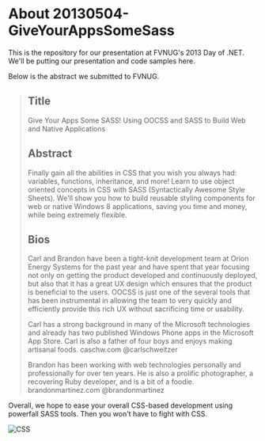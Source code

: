 # About 20130504-GiveYourAppsSomeSass

This is the repository for our presentation at FVNUG's 2013 Day of .NET. We'll be putting our presentation and code samples here.

Below is the abstract we submitted to FVNUG.

> ## Title
> 
> Give Your Apps Some SASS! Using OOCSS and SASS to Build Web and Native Applications
> 
> ## Abstract
> 
> Finally gain all the abilities in CSS that you wish you always had: variables, functions, inheritance, and more! Learn to use object oriented concepts in CSS with SASS (Syntactically Awesome Style Sheets). We'll show you how to build reusable styling components for web or native Windows 8 applications, saving you time and money, while being extremely flexible.
> 
> ## Bios
> 
> Carl and Brandon have been a tight-knit development team at Orion Energy Systems for the past year and have spent that year focusing not only on getting the product developed and continuously deployed, but also that it has a great UX design which ensures that the product is beneficial to the users.  OOCSS is just one of the several tools that has been instrumental in allowing the team to very quickly and efficiently provide this rich UX without sacrificing time or usability.
> 
> Carl has a strong background in many of the Microsoft technologies and already has two published Windows Phone apps in the Microsoft App Store.  Carl is also a father of four boys and enjoys making artisanal foods. caschw.com @carlschweitzer
> 
> Brandon has been working with web technologies personally and professionally for over ten years. He is also a prolific photographer, a recovering Ruby developer, and is a bit of a foodie. brandonmartinez.com @brandonmartinez

Overall, we hope to ease your overall CSS-based development using powerfall SASS tools. Then you won't have to fight with CSS.

![CSS](http://i.imgur.com/Q3cUg29.gif "Tired of figuring out a huge CSS hierarchy?")

